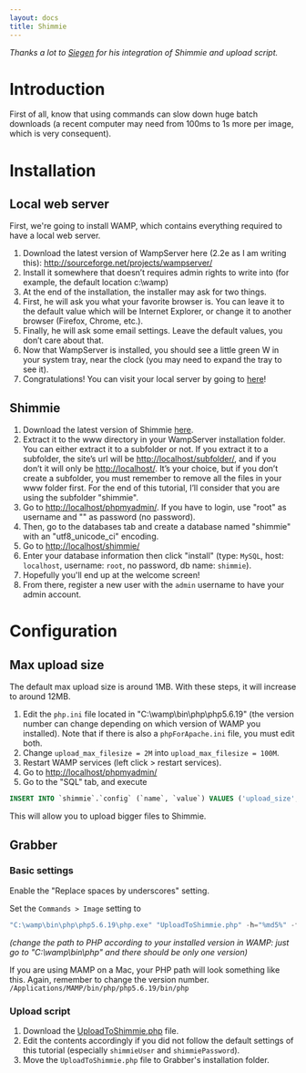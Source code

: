 ```yaml
---
layout: docs
title: Shimmie
---
```



_Thanks a lot to [Siegen](https://github.com/Siegen) for his integration of Shimmie and upload script._



# Introduction

First of all, know that using commands can slow down huge batch downloads (a recent computer may need from 100ms to 1s more per image, which is very consequent).



# Installation

## Local web server

First, we're going to install WAMP, which contains everything required to have a local web server.

1. Download the latest version of WampServer here (2.2e as I am writing this): http://sourceforge.net/projects/wampserver/
2. Install it somewhere that doesn’t requires admin rights to write into (for example, the default location c:\wamp)
3. At the end of the installation, the installer may ask for two things.
  1. First, he will ask you what your favorite browser is. You can leave it to the default value which will be Internet Explorer, or change it to another browser (Firefox, Chrome, etc.).
  2. Finally, he will ask some email settings. Leave the default values, you don’t care about that.
4. Now that WampServer is installed, you should see a little green W in your system tray, near the clock (you may need to expand the tray to see it).
5. Congratulations! You can visit your local server by going to [here](http://localhost/)!


## Shimmie

1. Download the latest version of Shimmie [here](https://github.com/shish/shimmie2).
2. Extract it to the www directory in your WampServer installation folder. You can either extract it to a subfolder or not. If you extract it to a subfolder, the site’s url will be <http://localhost/subfolder/>, and if you don’t it will only be <http://localhost/>. It’s your choice, but if you don’t create a subfolder, you must remember to remove all the files in your www folder first. For the end of this tutorial, I’ll consider that you are using the subfolder "shimmie".
3. Go to <http://localhost/phpmyadmin/>. If you have to login, use "root" as username and "" as password (no password).
4. Then, go to the databases tab and create a database named "shimmie" with an "utf8_unicode_ci" encoding.
5. Go to <http://localhost/shimmie/>
6. Enter your database information then click "install" (type: `MySQL`, host: `localhost`, username: `root`, no password, db name: `shimmie`).
7. Hopefully you'll end up at the welcome screen!
8. From there, register a new user with the `admin` username to have your admin account.


# Configuration

## Max upload size

The default max upload size is around 1MB. With these steps, it will increase to around 12MB.

1. Edit the `php.ini` file located in "C:\wamp\bin\php\php5.6.19" (the version number can change depending on which version of WAMP you installed). Note that if there is also a `phpForApache.ini` file, you must edit both.
2. Change `upload_max_filesize = 2M` into `upload_max_filesize = 100M`.
3. Restart WAMP services (left click > restart services).
4. Go to <http://localhost/phpmyadmin/>
5. Go to the "SQL" tab, and execute
```sql
INSERT INTO `shimmie`.`config` (`name`, `value`) VALUES ('upload_size', '104857600');
```

This will allow you to upload bigger files to Shimmie.

## Grabber

### Basic settings

Enable the "Replace spaces by underscores" setting.

Set the `Commands > Image` setting to
```powershell
"C:\wamp\bin\php\php5.6.19\php.exe" "UploadToShimmie.php" -h="%md5%" -f="%path%" -t="%all:includenamespace,unsafe,separator=;%" -s="%website%" -r="%rating%"
```
*(change the path to PHP according to your installed version in WAMP: just go to "C:\wamp\bin\php" and there should be only one version)*

If you are using MAMP on a Mac, your PHP path will look something like this. Again, remember to change the version number.
`/Applications/MAMP/bin/php/php5.6.19/bin/php`

### Upload script

1. Download the [UploadToShimmie.php](UploadToShimmie.php) file.
2. Edit the contents accordingly if you did not follow the default settings of this tutorial (especially `shimmieUser` and `shimmiePassword`).
3. Move the `UploadToShimmie.php` file to Grabber's installation folder.